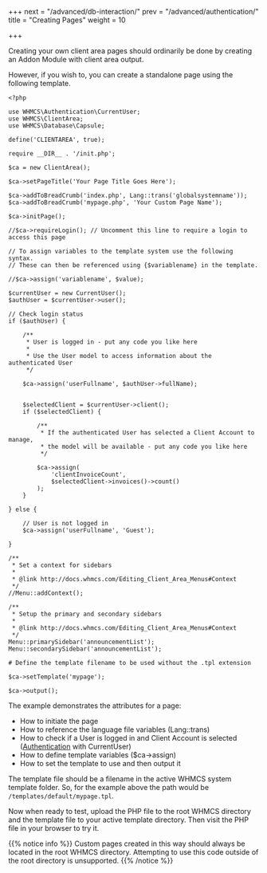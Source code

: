 +++
next = "/advanced/db-interaction/"
prev = "/advanced/authentication/"
title = "Creating Pages"
weight = 10

+++

Creating your own client area pages should ordinarily be done by creating an Addon Module with client area output.

However, if you wish to, you can create a standalone page using the following template.

```
<?php

use WHMCS\Authentication\CurrentUser;
use WHMCS\ClientArea;
use WHMCS\Database\Capsule;

define('CLIENTAREA', true);

require __DIR__ . '/init.php';

$ca = new ClientArea();

$ca->setPageTitle('Your Page Title Goes Here');

$ca->addToBreadCrumb('index.php', Lang::trans('globalsystemname'));
$ca->addToBreadCrumb('mypage.php', 'Your Custom Page Name');

$ca->initPage();

//$ca->requireLogin(); // Uncomment this line to require a login to access this page

// To assign variables to the template system use the following syntax.
// These can then be referenced using {$variablename} in the template.

//$ca->assign('variablename', $value);

$currentUser = new CurrentUser();
$authUser = $currentUser->user();

// Check login status
if ($authUser) {

    /**
     * User is logged in - put any code you like here
     *
     * Use the User model to access information about the authenticated User
     */

    $ca->assign('userFullname', $authUser->fullName);


    $selectedClient = $currentUser->client();
    if ($selectedClient) {

        /**
         * If the authenticated User has selected a Client Account to manage,
         * the model will be available - put any code you like here
         */

        $ca->assign(
            'clientInvoiceCount',
            $selectedClient->invoices()->count()
        );
    }

} else {

    // User is not logged in
    $ca->assign('userFullname', 'Guest');

}

/**
 * Set a context for sidebars
 *
 * @link http://docs.whmcs.com/Editing_Client_Area_Menus#Context
 */
//Menu::addContext();

/**
 * Setup the primary and secondary sidebars
 *
 * @link http://docs.whmcs.com/Editing_Client_Area_Menus#Context
 */
Menu::primarySidebar('announcementList');
Menu::secondarySidebar('announcementList');

# Define the template filename to be used without the .tpl extension

$ca->setTemplate('mypage');

$ca->output();
```

The example demonstrates the attributes for a page:

* How to initiate the page
* How to reference the language file variables (Lang::trans)
* How to check if a User is logged in and Client Account is selected ([Authentication](https://developers.whmcs.com/advanced/authentication/) with CurrentUser)
* How to define template variables ($ca->assign)
* How to set the template to use and then output it

The template file should be a filename in the active WHMCS system template folder. So, for the example above the path would be `/templates/default/mypage.tpl`.

Now when ready to test, upload the PHP file to the root WHMCS directory and the template file to your active template directory. Then visit the PHP file in your browser to try it.

{{% notice info %}}
Custom pages created in this way should always be located in the root WHMCS directory. Attempting to use this code outside of the root directory is unsupported.
{{% /notice %}}
